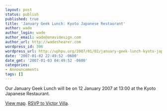 ```yaml
---
layout: post
status: publish
published: true
title: 'January Geek Lunch: Kyoto Japanese Restaurant'
author: wade
author_login: wade
author_email: wade@anavidesign.com
author_url: http://wadeshearer.com
wordpress_id: 306
wordpress_url: http://uphpu.org/2007/01/02/january-geek-lunch-kyoto-japanese-restaurant/
date: '2007-01-02 22:49:52 -0600'
date_gmt: '2007-01-03 04:49:52 -0600'
categories:
- Announcements
tags: []
---
```

<p>Our January Geek Lunch will be on 12 January 2007 at 13:00 at the Kyoto Japanese Restaurant.</p>
<p class="note"><a href="http://maps.google.com/maps?f=q_http://maps.google.com/maps%3Ff%3Dq&hl=en&q=kyoto+slc,+ut&ie=UTF8&om=1&z=14&ll=40.737763,-111.859102&spn=0.065034,0.066948&iwloc=A">View map</a>. <a href="vvilla@gmail.com">RSVP to Victor Villa</a>.</p>

